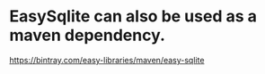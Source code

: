 # EasySqlite can also be used as a maven dependency.

https://bintray.com/easy-libraries/maven/easy-sqlite
